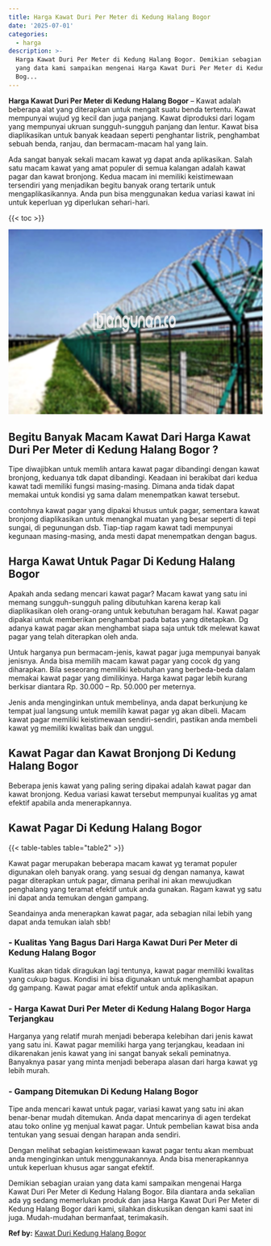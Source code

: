 ```yaml
---
title: Harga Kawat Duri Per Meter di Kedung Halang Bogor
date: '2025-07-01'
categories:
  - harga
description: >-
  Harga Kawat Duri Per Meter di Kedung Halang Bogor. Demikian sebagian uraian
  yang data kami sampaikan mengenai Harga Kawat Duri Per Meter di Kedung Halang
  Bog...
---
```


**Harga Kawat Duri Per Meter di Kedung Halang Bogor** – Kawat adalah beberapa alat yang diterapkan untuk mengait suatu benda tertentu. Kawat mempunyai wujud yg kecil dan juga panjang. Kawat diproduksi dari logam yang mempunyai ukruan sungguh-sungguh panjang dan lentur. Kawat bisa diaplikasikan untuk banyak keadaan seperti penghantar listrik, penghambat sebuah benda, ranjau, dan bermacam-macam hal yang lain.

Ada sangat banyak sekali macam kawat yg dapat anda aplikasikan. Salah satu macam kawat yang amat populer di semua kalangan adalah kawat pagar dan kawat bronjong. Kedua macam ini memiliki keistimewaan tersendiri yang menjadikan begitu banyak orang tertarik untuk mengaplikasikannya. Anda pun bisa menggunakan kedua variasi kawat ini untuk keperluan yg diperlukan sehari-hari.

{{< toc >}}

![Harga Kawat Duri Per Meter di Kedung Halang Bogor](/images/jual-kawat-murah47.png)

## Begitu Banyak Macam Kawat Dari Harga Kawat Duri Per Meter di Kedung Halang Bogor ?

Tipe diwajibkan untuk memlih antara kawat pagar dibandingi dengan kawat bronjong, keduanya tdk dapat dibandingi. Keadaan ini berakibat dari kedua kawat tadi memiliki fungsi masing-masing. Dimana anda tidak dapat memakai untuk kondisi yg sama dalam menempatkan kawat tersebut.

contohnya kawat pagar yang dipakai khusus untuk pagar, sementara kawat bronjong diaplikasikan untuk menangkal muatan yang besar seperti di tepi sungai, di pegunungan dsb. Tiap-tiap ragam kawat tadi mempunyai kegunaan masing-masing, anda mesti dapat menempatkan dengan bagus.

## Harga Kawat Untuk Pagar Di Kedung Halang Bogor

Apakah anda sedang mencari kawat pagar? Macam kawat yang satu ini memang sungguh-sungguh paling dibutuhkan karena kerap kali diaplikasikan oleh orang-orang untuk kebutuhan beragam hal. Kawat pagar dipakai untuk memberikan penghambat pada batas yang ditetapkan. Dg adanya kawat pagar akan menghambat siapa saja untuk tdk melewat kawat pagar yang telah diterapkan oleh anda.

Untuk harganya pun bermacam-jenis, kawat pagar juga mempunyai banyak jenisnya. Anda bisa memilih macam kawat pagar yang cocok dg yang diharapkan. Bila seseorang memiliki kebutuhan yang berbeda-beda dalam memakai kawat pagar yang dimilikinya. Harga kawat pagar lebih kurang berkisar diantara Rp. 30.000 – Rp. 50.000 per meternya.

Jenis anda menginginkan untuk membelinya, anda dapat berkunjung ke tempat jual langsung untuk memilih kawat pagar yg akan dibeli. Macam kawat pagar memiliki keistimewaan sendiri-sendiri, pastikan anda membeli kawat yg memiliki kwalitas baik dan unggul.

## Kawat Pagar dan Kawat Bronjong Di Kedung Halang Bogor

Beberapa jenis kawat yang paling sering dipakai adalah kawat pagar dan kawat bronjong. Kedua variasi kawat tersebut mempunyai kualitas yg amat efektif apabila anda menerapkannya.

## Kawat Pagar Di Kedung Halang Bogor

{{< table-tables table="table2" >}}

Kawat pagar merupakan beberapa macam kawat yg teramat populer digunakan oleh banyak orang. yang sesuai dg dengan namanya, kawat pagar diterapkan untuk pagar, dimana perihal ini akan mewujudkan penghalang yang teramat efektif untuk anda gunakan. Ragam kawat yg satu ini dapat anda temukan dengan gampang.

Seandainya anda menerapkan kawat pagar, ada sebagian nilai lebih yang dapat anda temukan ialah sbb!

### \- Kualitas Yang Bagus Dari Harga Kawat Duri Per Meter di Kedung Halang Bogor

Kualitas akan tidak diragukan lagi tentunya, kawat pagar memiliki kwalitas yang cukup bagus. Kondisi ini bisa digunakan untuk menghambat apapun dg gampang. Kawat pagar amat efektif untuk anda aplikasikan.

### \- Harga Kawat Duri Per Meter di Kedung Halang Bogor Harga Terjangkau

Harganya yang relatif murah menjadi beberapa kelebihan dari jenis kawat yang satu ini. Kawat pagar memiliki harga yang terjangkau, keadaan ini dikarenakan jenis kawat yang ini sangat banyak sekali peminatnya. Banyaknya pasar yang minta menjadi beberapa alasan dari harga kawat yg lebih murah.

### \- Gampang Ditemukan Di Kedung Halang Bogor

Tipe anda mencari kawat untuk pagar, variasi kawat yang satu ini akan benar-benar mudah ditemukan. Anda dapat mencarinya di agen terdekat atau toko online yg menjual kawat pagar. Untuk pembelian kawat bisa anda tentukan yang sesuai dengan harapan anda sendiri.

Dengan melihat sebagian keistimewaan kawat pagar tentu akan membuat anda menginginkan untuk menggunakannya. Anda bisa menerapkannya untuk keperluan khusus agar sangat efektif.

Demikian sebagian uraian yang data kami sampaikan mengenai Harga Kawat Duri Per Meter di Kedung Halang Bogor. Bila diantara anda sekalian ada yg sedang memerlukan produk dan jasa Harga Kawat Duri Per Meter di Kedung Halang Bogor dari kami, silahkan diskusikan dengan kami saat ini juga. Mudah-mudahan bermanfaat, terimakasih.

**Ref by:** [Kawat Duri Kedung Halang Bogor](https://id.wikipedia.org/wiki/Kawat)
